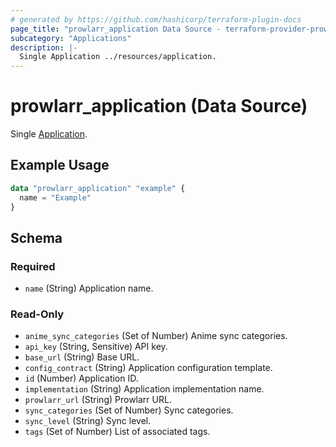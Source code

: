 ```yaml
---
# generated by https://github.com/hashicorp/terraform-plugin-docs
page_title: "prowlarr_application Data Source - terraform-provider-prowlarr"
subcategory: "Applications"
description: |-
  Single Application ../resources/application.
---
```


# prowlarr_application (Data Source)

<!-- subcategory:Applications -->
Single [Application](../resources/application).

## Example Usage

```terraform
data "prowlarr_application" "example" {
  name = "Example"
}
```

<!-- schema generated by tfplugindocs -->
## Schema

### Required

- `name` (String) Application name.

### Read-Only

- `anime_sync_categories` (Set of Number) Anime sync categories.
- `api_key` (String, Sensitive) API key.
- `base_url` (String) Base URL.
- `config_contract` (String) Application configuration template.
- `id` (Number) Application ID.
- `implementation` (String) Application implementation name.
- `prowlarr_url` (String) Prowlarr URL.
- `sync_categories` (Set of Number) Sync categories.
- `sync_level` (String) Sync level.
- `tags` (Set of Number) List of associated tags.
